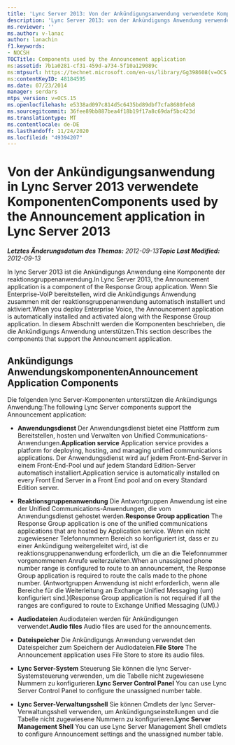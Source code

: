 ```yaml
---
title: 'Lync Server 2013: Von der Ankündigungsanwendung verwendete Komponenten'
description: 'Lync Server 2013: von der Ankündigungs Anwendung verwendete Komponenten.'
ms.reviewer: ''
ms.author: v-lanac
author: lanachin
f1.keywords:
- NOCSH
TOCTitle: Components used by the Announcement application
ms:assetid: 7b1a0281-cf31-459d-a734-5f10a129089c
ms:mtpsurl: https://technet.microsoft.com/en-us/library/Gg398608(v=OCS.15)
ms:contentKeyID: 48184595
ms.date: 07/23/2014
manager: serdars
mtps_version: v=OCS.15
ms.openlocfilehash: e5338ad097c814d5c6435bd89dbf7cfa8680feb8
ms.sourcegitcommit: 36fee89bb887bea4f18b19f17a8c69daf5bc423d
ms.translationtype: MT
ms.contentlocale: de-DE
ms.lasthandoff: 11/24/2020
ms.locfileid: "49394207"
---
```

# <a name="components-used-by-the-announcement-application-in-lync-server-2013"></a><span data-ttu-id="cdf64-103">Von der Ankündigungsanwendung in Lync Server 2013 verwendete Komponenten</span><span class="sxs-lookup"><span data-stu-id="cdf64-103">Components used by the Announcement application in Lync Server 2013</span></span>

<div data-xmlns="http://www.w3.org/1999/xhtml">

<div class="topic" data-xmlns="http://www.w3.org/1999/xhtml" data-msxsl="urn:schemas-microsoft-com:xslt" data-cs="https://msdn.microsoft.com/">

<div data-asp="https://msdn2.microsoft.com/asp">



</div>

<div id="mainSection">

<div id="mainBody"><span data-ttu-id="cdf64-104">

<span> </span></span><span class="sxs-lookup"><span data-stu-id="cdf64-104">

<span> </span></span></span>

<span data-ttu-id="cdf64-105">_**Letztes Änderungsdatum des Themas:** 2012-09-13_</span><span class="sxs-lookup"><span data-stu-id="cdf64-105">_**Topic Last Modified:** 2012-09-13_</span></span>

<span data-ttu-id="cdf64-106">In lync Server 2013 ist die Ankündigungs Anwendung eine Komponente der reaktionsgruppenanwendung.</span><span class="sxs-lookup"><span data-stu-id="cdf64-106">In Lync Server 2013, the Announcement application is a component of the Response Group application.</span></span> <span data-ttu-id="cdf64-107">Wenn Sie Enterprise-VoIP bereitstellen, wird die Ankündigungs Anwendung zusammen mit der reaktionsgruppenanwendung automatisch installiert und aktiviert.</span><span class="sxs-lookup"><span data-stu-id="cdf64-107">When you deploy Enterprise Voice, the Announcement application is automatically installed and activated along with the Response Group application.</span></span> <span data-ttu-id="cdf64-108">In diesem Abschnitt werden die Komponenten beschrieben, die die Ankündigungs Anwendung unterstützen.</span><span class="sxs-lookup"><span data-stu-id="cdf64-108">This section describes the components that support the Announcement application.</span></span>

<div>

## <a name="announcement-application-components"></a><span data-ttu-id="cdf64-109">Ankündigungs Anwendungskomponenten</span><span class="sxs-lookup"><span data-stu-id="cdf64-109">Announcement Application Components</span></span>

<span data-ttu-id="cdf64-110">Die folgenden lync Server-Komponenten unterstützen die Ankündigungs Anwendung:</span><span class="sxs-lookup"><span data-stu-id="cdf64-110">The following Lync Server components support the Announcement application:</span></span>

  - <span data-ttu-id="cdf64-111">**Anwendungsdienst**   Der Anwendungsdienst bietet eine Plattform zum Bereitstellen, hosten und Verwalten von Unified Communications-Anwendungen.</span><span class="sxs-lookup"><span data-stu-id="cdf64-111">**Application service**   Application service provides a platform for deploying, hosting, and managing unified communications applications.</span></span> <span data-ttu-id="cdf64-112">Der Anwendungsdienst wird auf jedem Front-End-Server in einem Front-End-Pool und auf jedem Standard Edition-Server automatisch installiert.</span><span class="sxs-lookup"><span data-stu-id="cdf64-112">Application service is automatically installed on every Front End Server in a Front End pool and on every Standard Edition server.</span></span>

  - <span data-ttu-id="cdf64-113">**Reaktionsgruppenanwendung**   Die Antwortgruppen Anwendung ist eine der Unified Communications-Anwendungen, die vom Anwendungsdienst gehostet werden.</span><span class="sxs-lookup"><span data-stu-id="cdf64-113">**Response Group application**   The Response Group application is one of the unified communications applications that are hosted by Application service.</span></span> <span data-ttu-id="cdf64-114">Wenn ein nicht zugewiesener Telefonnummern Bereich so konfiguriert ist, dass er zu einer Ankündigung weitergeleitet wird, ist die reaktionsgruppenanwendung erforderlich, um die an die Telefonnummer vorgenommenen Anrufe weiterzuleiten.</span><span class="sxs-lookup"><span data-stu-id="cdf64-114">When an unassigned phone number range is configured to route to an announcement, the Response Group application is required to route the calls made to the phone number.</span></span> <span data-ttu-id="cdf64-115">(Antwortgruppen Anwendung ist nicht erforderlich, wenn alle Bereiche für die Weiterleitung an Exchange Unified Messaging (um) konfiguriert sind.)</span><span class="sxs-lookup"><span data-stu-id="cdf64-115">(Response Group application is not required if all the ranges are configured to route to Exchange Unified Messaging (UM).)</span></span>

  - <span data-ttu-id="cdf64-116">**Audiodateien**   Audiodateien werden für Ankündigungen verwendet.</span><span class="sxs-lookup"><span data-stu-id="cdf64-116">**Audio files**   Audio files are used for the announcements.</span></span>

  - <span data-ttu-id="cdf64-117">**Dateispeicher**   Die Ankündigungs Anwendung verwendet den Dateispeicher zum Speichern der Audiodateien.</span><span class="sxs-lookup"><span data-stu-id="cdf64-117">**File Store**   The Announcement application uses File Store to store its audio files.</span></span>

  - <span data-ttu-id="cdf64-118">**Lync Server-System**   Steuerung   Sie können die lync Server-Systemsteuerung verwenden, um die Tabelle nicht zugewiesene Nummern zu konfigurieren.</span><span class="sxs-lookup"><span data-stu-id="cdf64-118">**Lync Server Control Panel**   You can use Lync Server Control Panel to configure the unassigned number table.</span></span>

  - <span data-ttu-id="cdf64-119">**Lync Server-Verwaltungsshell**   Sie können Cmdlets der lync Server-Verwaltungsshell verwenden, um Ankündigungseinstellungen und die Tabelle nicht zugewiesene Nummern zu konfigurieren.</span><span class="sxs-lookup"><span data-stu-id="cdf64-119">**Lync Server Management Shell**   You can use Lync Server Management Shell cmdlets to configure Announcement settings and the unassigned number table.</span></span>

<span data-ttu-id="cdf64-120"></div>

</div>

<span> </span>

</div>

</div>

</span><span class="sxs-lookup"><span data-stu-id="cdf64-120"></div>

</div>

<span> </span>

</div>

</div>

</span></span></div>

